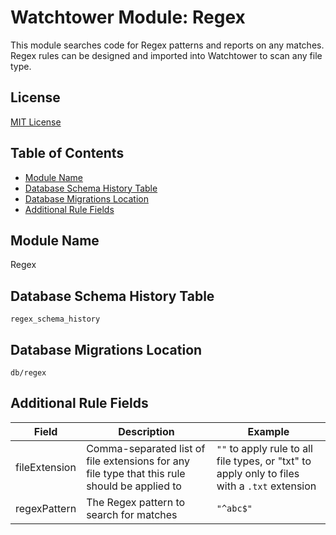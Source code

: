# Watchtower Module: Regex

This module searches code for Regex patterns and reports on any matches. Regex rules can be designed
and imported into Watchtower to scan any file type.

## License

[MIT License](https://opensource.org/licenses/MIT)

## Table of Contents

- [Module Name](#module-name)
- [Database Schema History Table](#database-schema-history-table)
- [Database Migrations Location](#database-migrations-location)
- [Additional Rule Fields](#additional-rule-fields)

## Module Name

Regex

## Database Schema History Table

`regex_schema_history`

## Database Migrations Location

`db/regex`

## Additional Rule Fields

| Field | Description | Example | 
|--------|------------|---------|
| fileExtension | Comma-separated list of file extensions for any file type that this rule should be applied to | `""` to apply rule to all file types, or "txt" to apply only to files with a `.txt` extension |
| regexPattern | The Regex pattern to search for matches | `"^abc$"` |
